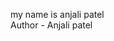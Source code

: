 my name is anjali patel
<br>
Author - Anjali patel
<!---
Anjal08/Anjal08 is a ✨ special ✨ repository because its `README.md` (this file) appears on your GitHub profile.
You can click the Preview link to take a look at your changes.
--->
